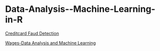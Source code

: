 # Data-Analysis--Machine-Learning-in-R

[Creditcard Faud Detection](https://rpubs.com/leonidasemman/761265)

[Wages-Data Analysis and Machine Learning](https://rpubs.com/leonidasemman/735456)

